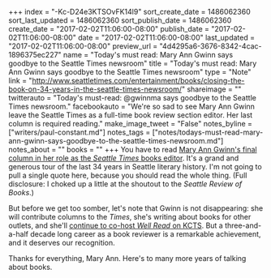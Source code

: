 +++
index = "-Kc-D24e3KTSOvFK14l9"
sort_create_date = 1486062360
sort_last_updated = 1486062360
sort_publish_date = 1486062360
create_date = "2017-02-02T11:06:00-08:00"
publish_date = "2017-02-02T11:06:00-08:00"
date = "2017-02-02T11:06:00-08:00"
last_updated = "2017-02-02T11:06:00-08:00"
preview_url = "4d4295a6-3676-8342-4cac-1896375ec227"
name = "Today's must read: Mary Ann Gwinn says goodbye to the Seattle Times newsroom"
title = "Today's must read: Mary Ann Gwinn says goodbye to the Seattle Times newsroom"
type = "Note"
link = "http://www.seattletimes.com/entertainment/books/closing-the-book-on-34-years-in-the-seattle-times-newsroom/"
shareimage = ""
twitterauto = "Today's must-read: @gwinnma says goodbye to the Seattle Times newsroom."
facebookauto = "We're so sad to see Mary Ann Gwinn leave the Seattle Times as a full-time book review section editor. Her last column is required reading."
make_image_tweet = "False"
notes_byline = ["writers/paul-constant.md"]
notes_tags = ["notes/todays-must-read-mary-ann-gwinn-says-goodbye-to-the-seattle-times-newsroom.md"]
notes_about = ""
books = ""
+++
You have to read [Mary Ann Gwinn's final column in her role as the *Seattle Times* books editor](http://www.seattletimes.com/entertainment/books/closing-the-book-on-34-years-in-the-seattle-times-newsroom/). It's a grand and generous tour of the last 34 years in Seattle literary history. I'm not going to pull a single quote here, because you should read the whole thing. (Full disclosure: I choked up a little at the shoutout to the *Seattle Review of Books*.) 

But before we get too somber, let's note that Gwinn is not disappearing: she will contribute columns to the *Times*, she's writing about books for other outlets, and she'll [continue to co-host *Well Read* on KCTS](http://kcts9.org/programs/well-read). But a three-and-a-half decade long career as a book reviewer is a remarkable achievement, and it deserves our recognition. 

Thanks for everything, Mary Ann. Here's to many more years of talking about books.